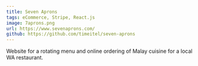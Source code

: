 ```yaml
---
title: Seven Aprons
tags: eCommerce, Stripe, React.js
image: 7aprons.png
url: https://www.sevenaprons.com/
github: https://github.com/timeitel/seven-aprons
---
```


Website for a rotating menu and online ordering of Malay cuisine for a local WA restaurant.

